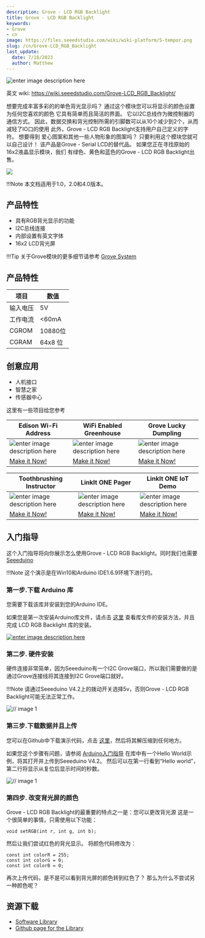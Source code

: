 ```yaml
---
description: Grove - LCD RGB Backlight
title: Grove - LCD RGB Backlight
keywords:
- Grove
- cn
image: https://files.seeedstudio.com/wiki/wiki-platform/S-tempor.png
slug: /cn/Grove-LCD_RGB_Backlight
last_update:
  date: 7/18/2023
  author: Matthew
---
```


![enter image description here](https://files.seeedstudio.com/wiki/Grove_LCD_RGB_Backlight/images/intro.jpg)

英文 wiki: https://wiki.seeedstudio.com/Grove-LCD_RGB_Backlight/

想要完成丰富多彩的的单色背光显示吗？ 通过这个模块您可以将显示的颜色设置为任何您喜欢的颜色
它具有简单而且简洁的界面。 它以I2C总线作为微控制器的通信方式。
因此，数据交换和背光控制所需的引脚数可以从10个减少到2个，从而减轻了IO口的使用 此外，Grove - LCD RGB Backlight支持用户自己定义的字符。 想要得到
爱心图案和其他一些人物形象的图案吗？ 只要利用这个模块您就可以自己设计！
该产品是Grove - Serial LCD的替代品。 如果您正在寻找原始的16x2液晶显示模块，我们
有绿色、黄色和蓝色的Grove - LCD RGB Backlight出售。

[![](https://files.seeedstudio.com/wiki/wiki_chinese/docs/images/click_to_buy.PNG)](https://item.taobao.com/item.htm?spm=a1z10.3-c.w4002-11172317909.9.3ff19e11z7Fw9H&id=45475311124)

!!!Note
    本文档适用于1.0，2.0和4.0版本。


## 产品特性

* 具有RGB背光显示的功能
* I2C总线连接
* 内部设置有英文字体
* 16x2 LCD背光屏

!!!Tip
    关于Grove模块的更多细节请参考 [Grove System](http://wiki.seeedstudio.com/cn/Grove_System/)

## 产品特性

|项目|数值|
|------|----------|
| 输入电压|5V|
| 工作电流 | <60mA |
|CGROM | 10880位 |
| CGRAM | 64x8 位 |

## 创意应用

* 人机接口
* 智慧之家
* 传感器中心

这里有一些项目给您参考

|Edison Wi-Fi Address|WiFi Enabled Greenhouse|Grove Lucky Dumpling|
|------------------------|-------------------|--------------------|
|![enter image description here](https://files.seeedstudio.com/wiki/Grove_LCD_RGB_Backlight/images/project1.jpg)|![enter image description here](https://files.seeedstudio.com/wiki/Grove_LCD_RGB_Backlight/images/project2.jpg)|![enter image description here](https://files.seeedstudio.com/wiki/Grove_LCD_RGB_Backlight/images/project3.jpg)|
|[Make it Now!](http://www.instructables.com/id/Show-the-Intel-Edison-WiFi-IP-Address-on-a-Grove-L/)|[Make it Now!](http://www.instructables.com/id/Arduino-Grove-Greenhouse/)|[Make it Now!](http://www.instructables.com/id/Grove-Lucky-Dumpling/)|


|Toothbrushing Instructor|LinkIt ONE Pager|LinkIt ONE IoT Demo|
|------------------------|-------------------|--------------------|
|![enter image description here](https://files.seeedstudio.com/wiki/Grove_LCD_RGB_Backlight/images/project4.jpg)|![enter image description here](https://files.seeedstudio.com/wiki/Grove_LCD_RGB_Backlight/images/project5.jpg)|![enter image description here](https://files.seeedstudio.com/wiki/Grove_LCD_RGB_Backlight/images/project6.jpg)|
|[Make it Now!](http://www.instructables.com/id/Toothbrushing-Instructor/)|[Make it Now!](http://www.instructables.com/id/LinkIt-ONE-Pager/)|[Make it Now!](http://www.seeed.cc/project_detail.html?id=78)|


## 入门指导

这个入门指导将向你展示怎么使用Grove - LCD RGB Backlight。同时我们也需要 [Seeeduino](https://item.taobao.com/item.htm?spm=a1z10.3-c.w4002-11172317909.9.3ff19e11rndqnS&id=45721222112)

!!!Note
    这个演示是在Win10和Arduino IDE1.6.9环境下进行的。

### 第一步.下载 Arduino 库

您需要下载该库并安装到您的Arduino IDE。


如果您是第一次安装Arduino库文件，请点击 [这里](http://wiki.seeedstudio.com/cn/How_to_install_Arduino_Library/) 查看库文件的安装方法，并且完成 LCD RGB Backlight 库的安装。

[![enter image description here](https://files.seeedstudio.com/wiki/Grove_LCD_RGB_Backlight/images/library.png)](https://github.com/Seeed-Studio/Grove_LCD_RGB_Backlight/archive/master.zip)

### 第二步. 硬件安装

硬件连接非常简单，因为Seeeduino有一个I2C Grove端口，所以我们需要做的是
通过Grove连接线将其连接到I2C Grove端口就好。

!!!Note
    请通过Seeeduino V4.2上的拨动开关选择5v，否则Grove - LCD RGB Backlight可能无法正常工作。

![// image 1](https://files.seeedstudio.com/wiki/Grove_LCD_RGB_Backlight/images/1.png)

### 第三步.下载数据并且上传

您可以在Github中下载演示代码，点击 [这里](https://github.com/Seeed-Studio/Grove_LCD_RGB_Backlight)，然后将其解压缩到任何地方。

如果您这个步骤有问题，请参阅 [Arduino入门指导](http://wiki.seeedstudio.com/cn/Getting_Started_with_Seeeduino/) 在库中有一个Hello World示例，将其打开并上传到Seeeduino V4.2。 然后可以在第一行看到“Hello world”，第二行将显示从复位后显示时间的秒数。

![// image 1](https://files.seeedstudio.com/wiki/Grove_LCD_RGB_Backlight/images/2.png)

### 第四步. 改变背光屏的颜色

 Grove - LCD RGB Backlight的最重要的特点之一是：您可以更改背光源
这是一个很简单的事情，只需使用以下功能：

    void setRGB(int r, int g, int b);

然后让我们尝试红色的背光显示。
将颜色代码修改为：

    const int colorR = 255;
    const int colorG = 0;
    const int colorB = 0;

再次上传代码，是不是可以看到背光屏的颜色转到红色了？ 那么为什么不尝试另一种颜色呢？


## 资源下载

* [Software Library](https://github.com/Seeed-Studio/Grove_LCD_RGB_Backlight/archive/master.zip)
* [Github page for the Library](https://github.com/Seeed-Studio/Grove_LCD_RGB_Backlight)
